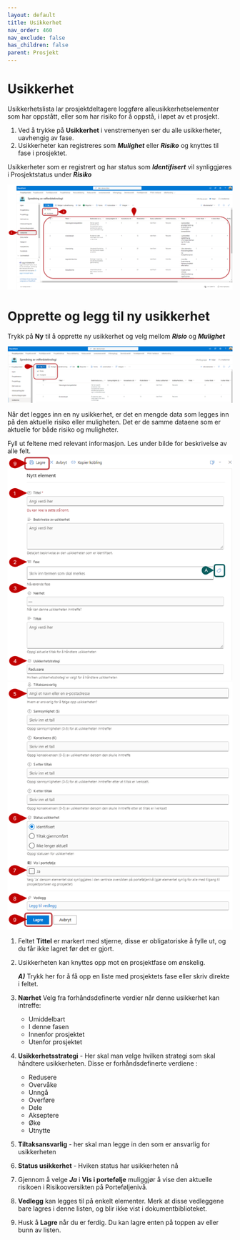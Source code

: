 ```yaml
---
layout: default
title: Usikkerhet
nav_order: 460
nav_exclude: false
has_children: false
parent: Prosjekt
---
```


# Usikkerhet
Usikkerhetslista lar prosjektdeltagere loggføre alleusikkerhetselementer som har oppstått, eller som har risiko for å
oppstå, i løpet av et prosjekt.

1. Ved å trykke på **Usikkerhet** i venstremenyen ser du alle usikkerheter, uavhengig av fase.
2. Usikkerheter kan registreres som ***Mulighet*** eller ***Risiko*** og knyttes til fase i prosjektet.

Usikkerheter som er registrert og har status som ***Identifisert*** vil synliggjøres i Prosjektstatus under ***Risiko***

![](./media/46-Usikkerhet.png)



# Opprette og legg til ny usikkerhet

Trykk på **Ny** til å opprette ny usikkerhet og velg mellom ***Risio*** og ***Mulighet***

![](./media/46-NyUsikkerhet.png)

Når det legges inn en ny usikkerhet, er det en mengde data som legges inn på den aktuelle risiko eller muligheten. Det er de samme dataene som er aktuelle for både risiko og muligheter.

Fyll ut feltene med relevant informasjon. Les under bilde for beskrivelse av alle felt.
![](./media/46-NyUsikkerhet1.png)
![](./media/46-NyUsikkerhet2.png)

1. Feltet **Tittel** er markert med stjerne, disse er obligatoriske å fylle ut, og du får ikke lagret før det er gjort.
2. Usikkerheten kan knyttes opp mot en prosjektfase om ønskelig.
   
     ***A)*** Trykk her for å få opp en liste med prosjektets fase eller skriv direkte i feltet.
3. **Nærhet** Velg fra forhåndsdefinerte verdier når denne usikkerhet kan intreffe: 
    - Umiddelbart
    - I denne fasen
    - Innenfor prosjektet
    - Utenfor prosjektet
4. **Usikkerhetsstrategi** - Her skal man velge hvilken strategi som skal håndtere usikkerheten. Disse er forhåndsdefinerte verdiene :
    - Redusere
    - Overvåke
    - Unngå
    - Overføre
    - Dele
    - Akseptere
    - Øke
    - Utnytte
5. **Tiltaksansvarlig** - her skal man legge in den som er ansvarlig for usikkerheten
6. **Status usikkerhet** - Hviken status har usikkerheten nå
7. Gjennom å velge ***Ja*** i **Vis i portefølje** muliggjør å vise den aktuelle risikoen i Risikooversikten på Porteføljenivå.
8. **Vedlegg** kan legges til på enkelt elementer. Merk at disse vedleggene bare lagres i denne listen, og blir ikke vist i dokumentbiblioteket.
9. Husk å **Lagre** når du er ferdig. Du kan lagre enten på toppen av eller bunn av listen.




